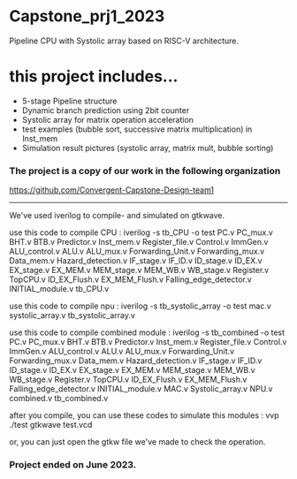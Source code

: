 # Capstone_prj1_2023
Pipeline CPU with Systolic array based on RISC-V architecture.

# this project includes...
- 5-stage Pipeline structure
- Dynamic branch prediction using 2bit counter
- Systolic array for matrix operation acceleration
- test examples (bubble sort, successive matrix multiplication) in Inst_mem
- Simulation result pictures (systolic array, matrix mult, bubble sorting)

### The project is a copy of our work in the following organization ###
https://github.com/Convergent-Capstone-Design-team1

-----------------------------------------------------------------------------------------------------

We've used iverilog to compile- and simulated on gtkwave. 

use this code to compile CPU : 
iverilog -s tb_CPU -o test PC.v PC_mux.v BHT.v BTB.v Predictor.v Inst_mem.v Register_file.v Control.v ImmGen.v ALU_control.v ALU.v ALU_mux.v Forwarding_Unit.v Forwarding_mux.v Data_mem.v Hazard_detection.v IF_stage.v IF_ID.v ID_stage.v ID_EX.v EX_stage.v EX_MEM.v MEM_stage.v MEM_WB.v WB_stage.v Register.v TopCPU.v ID_EX_Flush.v EX_MEM_Flush.v Falling_edge_detector.v INITIAL_module.v tb_CPU.v

use this code to compile npu :
iverilog -s tb_systolic_array -o test mac.v systolic_array.v tb_systolic_array.v

use this code to compile combined module :
iverilog -s tb_combined -o test PC.v PC_mux.v BHT.v BTB.v Predictor.v Inst_mem.v Register_file.v Control.v ImmGen.v ALU_control.v ALU.v ALU_mux.v Forwarding_Unit.v Forwarding_mux.v Data_mem.v Hazard_detection.v IF_stage.v IF_ID.v ID_stage.v ID_EX.v EX_stage.v EX_MEM.v MEM_stage.v MEM_WB.v WB_stage.v Register.v TopCPU.v ID_EX_Flush.v EX_MEM_Flush.v Falling_edge_detector.v INITIAL_module.v MAC.v Systolic_array.v NPU.v combined.v tb_combined.v


after you compile, you can use these codes to simulate this modules :
vvp ./test
gtkwave test.vcd

or, you can just open the gtkw file we've made to check the operation.

### Project ended on June 2023. ###
